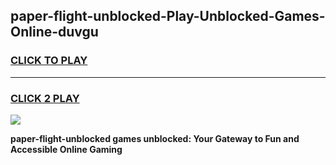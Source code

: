 
## paper-flight-unblocked-Play-Unblocked-Games-Online-duvgu
<h3>
<a href="https://premium76.site?title=paper-flight-unblocked&ref=25A">CLICK TO PLAY</a></h3>
<hr>

<h3>
<a href="https://premium76.site?title=paper-flight-unblocked&ref=25A">CLICK 2 PLAY</a>
  
</h3>

<a href="https://premium76.site?title=paper-flight-unblocked&ref=25A"><img src="https://clearcache.store/games.png"></a>


**paper-flight-unblocked games unblocked: Your Gateway to Fun and Accessible Online Gaming**
